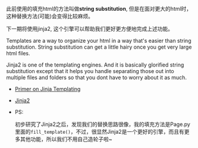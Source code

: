 此前使用的填充html的方法叫做**string substitution**, 但是在面对更大的html时，这种替换方法(可能)会变得比较麻烦。

下一期将使用jinja2, 这个引擎可以帮助我们更好更方便地完成上述功能。

Templates are a way to organize your html in a way that's easier than string substitution. String substitution can get a little hairy once you get very large html files.

Jinja2 is one of the templating engines. And it is basically glorified string substitution except that it helps you handle separating those out into multiple files and folders so that you dont have to worry about it as much.

*	[Primer on Jinja Templating](https://realpython.com/blog/python/primer-on-jinja-templating/)
*	[Jinja2](http://jinja.pocoo.org/)

*	PS:

	初步研究了Jinja2之后，发现我们的替换思路很像，我的填充方法是Page.py里面的`fill_template()`，不过，很显然Jinja2是一个更好的引擎，而且有更多其他功能，所以我们不用自己造轮子啦~
